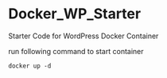 # Docker_WP_Starter
Starter Code for WordPress Docker Container

run following command to start container
```
docker up -d
```

